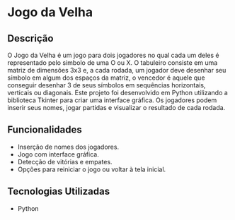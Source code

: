 # Jogo da Velha

## Descrição
O Jogo da Velha é um jogo para dois jogadores no qual cada um deles é representado pelo simbolo de uma O ou X. O tabuleiro consiste em uma matriz de dimensões 3x3 e, a cada rodada, um jogador deve desenhar seu símbolo em algum dos espaços da matriz, o vencedor é aquele que conseguir desenhar 3 de seus símbolos em sequências horizontais, verticais ou diagonais.
Este projeto foi desenvolvido em Python utilizando a biblioteca Tkinter para criar uma interface gráfica. Os jogadores podem inserir seus nomes, jogar partidas e visualizar o resultado de cada rodada.

## Funcionalidades
- Inserção de nomes dos jogadores.
- Jogo com interface gráfica.
- Detecção de vitórias e empates.
- Opções para reiniciar o jogo ou voltar à tela inicial.

## Tecnologias Utilizadas
- Python
